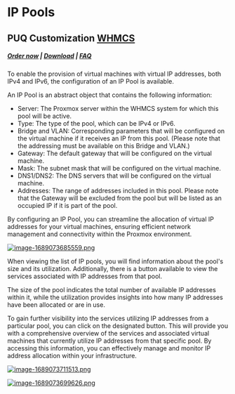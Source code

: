 # IP Pools

## PUQ Customization **[WHMCS](https://puqcloud.com/link.php?id=77)**

#####  [Order now](https://puqcloud.com/whmcs-addon-puq-customization.php) | [Download](https://download.puqcloud.com/WHMCS/addons/PUQ-Customization/) | [FAQ](https://faq.puqcloud.com/)

To enable the provision of virtual machines with virtual IP addresses, both IPv4 and IPv6, the configuration of an IP Pool is available.

An IP Pool is an abstract object that contains the following information:

- Server: The Proxmox server within the WHMCS system for which this pool will be active.
- Type: The type of the pool, which can be IPv4 or IPv6.
- Bridge and VLAN: Corresponding parameters that will be configured on the virtual machine if it receives an IP from this pool. (Please note that the addressing must be available on this Bridge and VLAN.)
- Gateway: The default gateway that will be configured on the virtual machine.
- Mask: The subnet mask that will be configured on the virtual machine.
- DNS1/DNS2: The DNS servers that will be configured on the virtual machine.
- Addresses: The range of addresses included in this pool. Please note that the Gateway will be excluded from the pool but will be listed as an occupied IP if it is part of the pool.

By configuring an IP Pool, you can streamline the allocation of virtual IP addresses for your virtual machines, ensuring efficient network management and connectivity within the Proxmox environment.

[![image-1689073685559.png](https://doc.puq.info/uploads/images/gallery/2023-07/scaled-1680-/image-1689073685559.png)](https://doc.puq.info/uploads/images/gallery/2023-07/image-1689073685559.png)

When viewing the list of IP pools, you will find information about the pool's size and its utilization. Additionally, there is a button available to view the services associated with IP addresses from that pool.

The size of the pool indicates the total number of available IP addresses within it, while the utilization provides insights into how many IP addresses have been allocated or are in use.

To gain further visibility into the services utilizing IP addresses from a particular pool, you can click on the designated button. This will provide you with a comprehensive overview of the services and associated virtual machines that currently utilize IP addresses from that specific pool. By accessing this information, you can effectively manage and monitor IP address allocation within your infrastructure.

[![image-1689073711513.png](https://doc.puq.info/uploads/images/gallery/2023-07/scaled-1680-/image-1689073711513.png)](https://doc.puq.info/uploads/images/gallery/2023-07/image-1689073711513.png)

[![image-1689073699626.png](https://doc.puq.info/uploads/images/gallery/2023-07/scaled-1680-/image-1689073699626.png)](https://doc.puq.info/uploads/images/gallery/2023-07/image-1689073699626.png)
